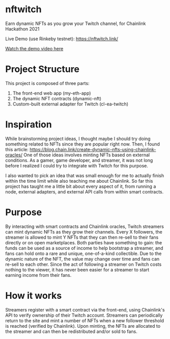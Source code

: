# nftwitch
Earn dynamic NFTs as you grow your Twitch channel, for Chainlink Hackathon 2021

Live Demo (use Rinkeby testnet): https://nftwitch.link/ 

[Watch the demo video here](https://www.youtube.com/watch?v=JD89t2GYlRM)

# Project Structure
This project is composed of three parts:
1. The front-end web app (my-eth-app)
2. The dynamic NFT contracts (dynamic-nft)
3. Custom-built external adapter for Twitch (cl-ea-twitch)

# Inspiration
While brainstorming project ideas, I thought maybe I should try doing something related to NFTs since they are popular right now. Then, I found this article: https://blog.chain.link/create-dynamic-nfts-using-chainlink-oracles/ One of those ideas involves minting NFTs based on external conditions. As a gamer, game developer, and streamer, it was not long before I realized I could try to integrate with Twitch for this purpose.

I also wanted to pick an idea that was small enough for me to actually finish within the time limit while also teaching me about Chainlink. So far this project has taught me a little bit about every aspect of it, from running a node, external adapters, and external API calls from within smart contracts.

# Purpose
By interacting with smart contracts and Chainlink oracles, Twitch streamers can mint dynamic NFTs as they grow their channels. Every X followers, the streamer is allowed to mint Y NFTs that they can then re-sell to their fans directly or on open marketplaces. Both parties have something to gain: the funds can be used as a source of income to help bootstrap a streamer, and fans can hold onto a rare and unique, one-of-a-kind collectible. Due to the dynamic nature of the NFT, the value may change over time and fans can re-sell to each other. Since the act of following a streamer on Twitch costs nothing to the viewer, it has never been easier for a streamer to start earning income from their fans.

# How it works
Streamers register with a smart contract via the front-end, using Chainlink's API to verify ownership of their Twitch account. Streamers can periodically return to the site and mint a number of NFTs when a new follower threshold is reached (verified by Chainlink). Upon minting, the NFTs are allocated to the streamer and can then be redistributed and/or sold to fans.
